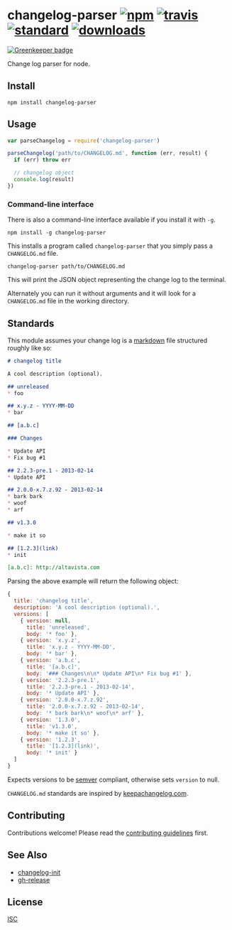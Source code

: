 # changelog-parser [![npm][npm-img]][npm-url] [![travis][travis-img]][travis-url] [![standard][standard-image]][standard-url] [![downloads][downloads-img]][npm-url]

[![Greenkeeper badge](https://badges.greenkeeper.io/hypermodules/changelog-parser.svg)](https://greenkeeper.io/)

Change log parser for node.

[npm-img]: https://img.shields.io/npm/v/changelog-parser.svg?style=flat-square
[npm-url]: https://www.npmjs.com/package/changelog-parser
[travis-img]: https://img.shields.io/travis/hypermodules/changelog-parser.svg?style=flat-square
[travis-url]: https://travis-ci.org/hypermodules/changelog-parser
[standard-image]: https://img.shields.io/badge/code%20style-standard-brightgreen.svg?style=flat-square
[standard-url]: http://standardjs.com/
[downloads-img]: https://img.shields.io/npm/dm/changelog-parser.svg?style=flat-square

## Install

```
npm install changelog-parser
```

## Usage

```js
var parseChangelog = require('changelog-parser')

parseChangelog('path/to/CHANGELOG.md', function (err, result) {
  if (err) throw err

  // changelog object
  console.log(result)
})
```

### Command-line interface

There is also a command-line interface available if you install it with `-g`.

```
npm install -g changelog-parser
```

This installs a program called `changelog-parser` that you simply pass a `CHANGELOG.md` file.

```
changelog-parser path/to/CHANGELOG.md
```

This will print the JSON object representing the change log to the terminal.

Alternately you can run it without arguments and it will look for a `CHANGELOG.md` file in the working directory.

## Standards

This module assumes your change log is a [markdown](http://daringfireball.net/projects/markdown/syntax) file structured roughly like so:

```md
# changelog title

A cool description (optional).

## unreleased
* foo

## x.y.z - YYYY-MM-DD
* bar

## [a.b.c]

### Changes

* Update API
* Fix bug #1

## 2.2.3-pre.1 - 2013-02-14
* Update API

## 2.0.0-x.7.z.92 - 2013-02-14
* bark bark
* woof
* arf

## v1.3.0

* make it so

## [1.2.3](link)
* init

[a.b.c]: http://altavista.com
```

Parsing the above example will return the following object:

```js
{
  title: 'changelog title',
  description: 'A cool description (optional).',
  versions: [
    { version: null,
      title: 'unreleased',
      body: '* foo' },
    { version: 'x.y.z',
      title: 'x.y.z - YYYY-MM-DD',
      body: '* bar' },
    { version: 'a.b.c',
      title: '[a.b.c]',
      body: '### Changes\n\n* Update API\n* Fix bug #1' },
    { version: '2.2.3-pre.1',
      title: '2.2.3-pre.1 - 2013-02-14',
      body: '* Update API' },
    { version: '2.0.0-x.7.z.92',
      title: '2.0.0-x.7.z.92 - 2013-02-14',
      body: '* bark bark\n* woof\n* arf' },
    { version: '1.3.0',
      title: 'v1.3.0',
      body: '* make it so' },
    { version: '1.2.3',
      title: '[1.2.3](link)',
      body: '* init' }
  ]
}
```

Expects versions to be [semver](http://semver.org/) compliant, otherwise sets `version` to null.

`CHANGELOG.md` standards are inspired by [keepachangelog.com](http://keepachangelog.com/).

## Contributing

Contributions welcome! Please read the [contributing guidelines](CONTRIBUTING.md) first.

## See Also

- [changelog-init](https://github.com/bcomnes/changelog-init)
- [gh-release](https://github.com/hypermodules/gh-release)

## License

[ISC](LICENSE.md)
